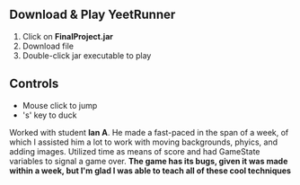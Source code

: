 ## Download & Play YeetRunner
1. Click on **FinalProject.jar**
2. Download file
3. Double-click jar executable to play

## Controls
- Mouse click to jump
- 's' key to duck

Worked with student **Ian A**. He made a fast-paced in the span of a week, of which I assisted him a lot to work with moving backgrounds, phyics, and adding images. Utilized time as means of score and had GameState variables to signal a game over. **The game has its bugs, given it was made within a week, but I'm glad I was able to teach all of these cool techniques**
